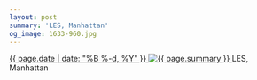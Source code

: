 ```yaml
---
layout: post
summary: 'LES, Manhattan'
og_image: 1633-960.jpg
---
```


<p>
 <time>
  <a href="/1633">
   {{ page.date | date: "%B %-d, %Y" }}
  </a>
 </time>
 <a href="/1633">
  <img alt="{{ page.summary }}" data-taken="4/26/2022" sizes="(min-width: 700px) 50vw, calc(100vw - 2rem)" src="{{ site.assets_url }}/1633-480.jpg" srcset="{{ site.assets_url }}/1633-240.jpg 240w, {{ site.assets_url }}/1633-480.jpg 480w, {{ site.assets_url }}/1633-720.jpg 720w, {{ site.assets_url }}/1633-960.jpg 960w"/>
 </a>
 <span>
  LES, Manhattan
 </span>
</p>
